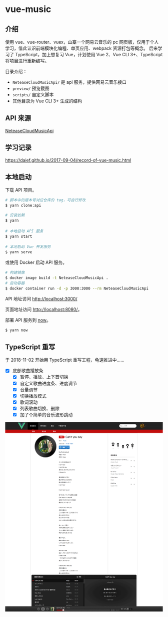 # vue-music

## 介绍

使用 vue、vue-router、vuex，山寨一个网易云音乐的 pc 网页版，仅用于个人学习，借此认识前端模块化编程、单页应用、webpack 资源打包等概念。
后来学习了 TypeScript，加上想复习 Vue，计划使用 Vue 2、Vue CLI 3+、TypeScript 将项目进行重新编写。

目录介绍：

- `NeteaseCloudMusicApi/` 是 api 服务，提供网易云音乐接口
- `preview/` 预览截图
- `scripts/` 自定义脚本
- 其他目录为 Vue CLI 3+ 生成的结构

## API 来源

[NeteaseCloudMusicApi](https://github.com/Binaryify/NeteaseCloudMusicApi)

## 学习记录

https://daief.github.io/2017-09-04/record-of-vue-music.html

## 本地启动

下载 API 项目。

```bash
# 脚本中的版本号对应仓库的 tag，可自行修改
$ yarn clone:api
```

```bash
# 安装依赖
$ yarn

# 本地启动 API 服务
$ yarn start

# 本地启动 Vue 开发服务
$ yarn serve
```

或使用 Docker 启动 API 服务。

```bash
# 构建镜像
$ docker image build -t NeteaseCloudMusicApi .
# 启动容器
$ docker container run -d -p 3000:3000 --rm NeteaseCloudMusicApi
```

API 地址访问 <http://localhost:3000/>

页面地址访问 <http://localhost:8080/>。

部署 API 服务到 [now](https://zeit.co/)。

```bash
$ yarn now
```

## TypeScript 重写

于 2018-11-02 开始用 TypeScript 重写工程，龟速推进中......

- [x] 底部歌曲播放条
  - [x] 暂停、播放、上下首切换
  - [x] 自定义歌曲进度条、进度调节
  - [x] 音量调节
  - [x] 切换播放模式
  - [x] 歌词滚动
  - [x] 列表歌曲切换、删除
  - [x] 加了个简单的音乐波形跳动

<!-- 界面 -->

![](./preview/view.png)
